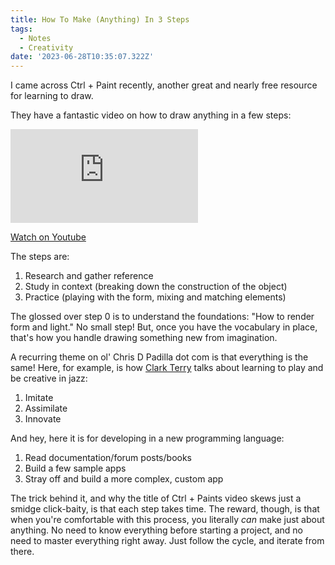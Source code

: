 ```yaml
---
title: How To Make (Anything) In 3 Steps
tags:
  - Notes
  - Creativity
date: '2023-06-28T10:35:07.322Z'
---
```


I came across Ctrl + Paint recently, another great and nearly free resource for learning to draw.

They have a fantastic video on how to draw anything in a few steps:

<iframe src="https://www.youtube-nocookie.com/embed/ycnMM85Jhjo?modestbranding=1&showinfo=0&rel=0" title="YouTube video player" frameborder="0" allow="accelerometer; autoplay; encrypted-media; gyroscope; picture-in-picture;" allowfullscreen className="youtube_video"></iframe>

[Watch on Youtube](https://youtu.be/ycnMM85Jhjo)

The steps are:

1. Research and gather reference
2. Study in context (breaking down the construction of the object)
3. Practice (playing with the form, mixing and matching elements)

The glossed over step 0 is to understand the foundations: "How to render form and light." No small step! But, once you have the vocabulary in place, that's how you handle drawing something new from imagination.

A recurring theme on ol' Chris D Padilla dot com is that everything is the same! Here, for example, is how [Clark Terry](https://www.jazzadvice.com/lessons/clark-terrys-3-steps-to-learning-improvisation/) talks about learning to play and be creative in jazz:

1. Imitate
2. Assimilate
3. Innovate

And hey, here it is for developing in a new programming language:

1. Read documentation/forum posts/books
2. Build a few sample apps
3. Stray off and build a more complex, custom app

The trick behind it, and why the title of Ctrl + Paints video skews just a smidge click-baity, is that each step takes time. The reward, though, is that when you're comfortable with this process, you literally _can_ make just about anything. No need to know everything before starting a project, and no need to master everything right away. Just follow the cycle, and iterate from there.
